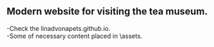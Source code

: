 ## Modern website for visiting the tea museum.  
-Check the linadvonapets.github.io.  
-Some of necessary content placed in \assets.
